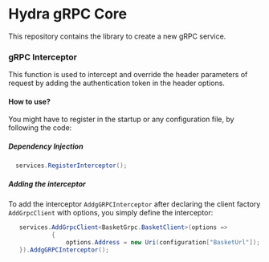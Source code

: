 # Hydra gRPC Core
This repository contains the library to create a new gRPC service.

### gRPC Interceptor
This function is used to intercept and override the header parameters of request by adding the authentication token in the header options.

#### How to use?
You might have to register in the startup or any configuration file, by following the code:

##### Dependency Injection
```cs
  services.RegisterInterceptor();
```

##### Adding the interceptor
To add the interceptor ```AddgGRPCInterceptor``` after declaring the client factory ```AddGrpcClient``` with options, you simply define the interceptor:
```cs
   services.AddGrpcClient<BasketGrpc.BasketClient>(options => 
            {
                options.Address = new Uri(configuration["BasketUrl"]);
   }).AddgGRPCInterceptor();
```

